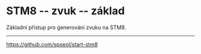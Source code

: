 STM8 -- zvuk -- základ
=======================

Základní přístup pro generování zvuku na STM8.

------------------------------------------
<https://github.com/spseol/start-stm8>


